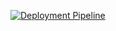 [![Deployment Pipeline](https://github.com/GastonFenske/article-ms-azure/actions/workflows/pipeline.yml/badge.svg)](https://github.com/GastonFenske/article-ms-azure/actions/workflows/pipeline.yml)